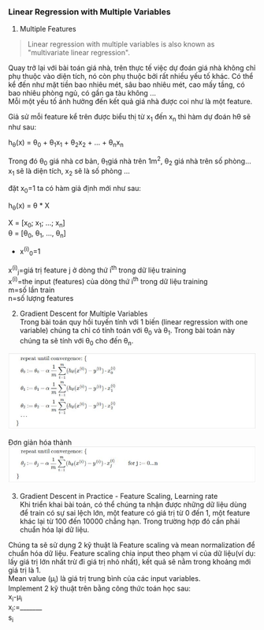 ### Linear Regression with Multiple Variables  


1. Multiple Features  
> Linear regression with multiple variables is also known as "multivariate linear regression".  

Quay trở lại với bài toán giá nhà, trên thực tế việc dự đoán giá nhà không chỉ phụ thuộc vào diện tích, nó còn phụ thuộc bởi rất nhiều yếu tố khác. Có thể kể đến như mặt tiền bao nhiêu mét, sâu bao nhiêu mét, cao mấy tầng, có bao nhiêu phòng ngủ, có gần ga tàu không ...  
Mỗi một yếu tố ảnh hưởng đến kết quả giá nhà được coi như là một feature.  

Giả sử mỗi feature kể trên được biểu thị từ x<sub>1</sub> đến x<sub>n</sub> thì hàm dự đoán hθ sẽ như sau:  

h<sub>θ</sub>(x) = θ<sub>0</sub> + θ<sub>1</sub>x<sub>1</sub> + θ<sub>2</sub>x<sub>2</sub> + ... + θ<sub>n</sub>x<sub>n</sub>

Trong đó θ<sub>0</sub> giá nhà cơ bản, θ<sub>1</sub>giá nhà trên 1m<sup>2</sup>, θ<sub>2</sub> giá nhà trên số phòng... x<sub>1</sub> sẽ là diện tích, x<sub>2</sub> sẽ là số phòng ...

đặt x<sub>0</sub>=1 ta có hàm giả định mới như sau:

h<sub>θ</sub>(x) = θ * X  

X = [x<sub>0</sub>; x<sub>1</sub>; ...; x<sub>n</sub>]  
θ = [θ<sub>0</sub>, θ<sub>1</sub>, ..., θ<sub>n</sub>]  

* x<sup>(i)</sup><sub>0</sub>=1  

x<sup>(i)</sup><sub>j</sub>=giá trị feature j ở dòng thứ i<sup>th</sup> trong dữ liệu training  
x<sup>(i)</sup>=the input (features) của dòng thứ i<sup>th</sup> trong dữ liệu training  
m=số lần train  
n=số lượng features  



2. Gradient Descent for Multiple Variables  
Trong bài toán quy hồi tuyến tính với 1 biến (linear regression with one variable) chúng ta chỉ có tính toán với θ<sub>0</sub> và θ<sub>1</sub>.
Trong bài toán này chúng ta sẽ tính với θ<sub>0</sub> cho đến θ<sub>n</sub>.

![alt text](/img/lesson2_001.JPG "~~")

Đơn giản hóa thành
![alt text](/img/lesson2_002.JPG "Tổng quát")

3. Gradient Descent in Practice - Feature Scaling, Learning rate  
Khi triển khai bài toán, có thể chúng ta nhận được những dữ liệu dùng để train có sự sai lệch lớn, một feature có giá trị từ 0 đến 1, một feature khác lại từ 100 đến 10000 chẳng hạn. Trong trường hợp đó cần phải chuẩn hóa lại dữ liệu.  

Chúng ta sẽ sử dụng 2 kỹ thuật là Feature scaling và mean normalization để chuẩn hóa dữ liệu.
Feature scaling chia input theo phạm vi của dữ liệu(ví dụ: lấy giá trị lớn nhất trừ đi giá trị nhỏ nhất), kết quả sẽ nằm trong khoảng mới giá trị là 1.  
Mean value (μ<sub>i</sub>) là giá trị trung bình của các input variables.  
Implement 2 kỹ thuật trên bằng công thức toán học sau:  
        x<sub>i</sub>-μ<sub>i</sub>  
x<sub>i</sub>:=_______  
           s<sub>i</sub>  
 
